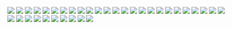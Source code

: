 ![](https://waylonwalker.com/stories/writing-code-is-like-lego-not-string-theory.png)
![](https://waylonwalker.com/stories/use-venv.png)
![](https://waylonwalker.com/stories/using-my-notes-bash.png)
![](https://waylonwalker.com/stories/want-to-break-into-data-science-start-building.png)
![](https://waylonwalker.com/stories/three-ds-openings.png)
![](https://waylonwalker.com/stories/use-venv.png)
![](https://waylonwalker.com/stories/share-knowledge-someone-needs.png)
![](https://waylonwalker.com/stories/shrare-knowledge-dont-hold-tight.png)
![](https://waylonwalker.com/stories/running-ci-for-hacktoberfest-kedro.png)
![](https://waylonwalker.com/stories/quick-tdb.png)
![](https://waylonwalker.com/stories/practice-learning-new-takes-lots.png)
![](https://waylonwalker.com/stories/progress-over-perfection-comment.png)
![](https://waylonwalker.com/stories/practice-in-small-increments-big-impact.png)
![](https://waylonwalker.com/stories/power-is-nothing-without-control.png)
![](https://waylonwalker.com/stories/practice-adjacent-technology-change-thinking.png)
![](https://waylonwalker.com/stories/practice-in-small-increments-big-impact.png)
![](https://waylonwalker.com/stories/power-is-nothing-without-control.png)
![](https://waylonwalker.com/stories/new-post-k166.png)
![](https://waylonwalker.com/stories/new-post-fix-git-commit-author.png)
![](https://waylonwalker.com/stories/kedro-run-only-missing.png)
![](https://waylonwalker.com/stories/new-post-designing-kedro-router.png)
![](https://waylonwalker.com/stories/kedro-pull-568-nearly-complete.png)
![](https://waylonwalker.com/stories/kedro-5680-merged.png)
![](https://waylonwalker.com/stories/kedro-0_16_6-released.png)
![](https://waylonwalker.com/stories/kedro-2-new-issues.png)
![](https://waylonwalker.com/stories/im-in-second-brain-list.png)
![](https://waylonwalker.com/stories/itertools.product-cars-regions.png)
![](https://waylonwalker.com/stories/hacktoberfest-2020-kedro-538-tests-pass.png)
![](https://waylonwalker.com/stories/find-kedro-de1-contributor.png)
![](https://waylonwalker.com/stories/disable-base-pip.png)
![](https://waylonwalker.com/stories/discovered-social-cards.png)
![](https://waylonwalker.com/stories/be-intensional-build-you-social-network.png)
![](https://waylonwalker.com/stories/TIL-xyours-xtheirs.png)
![](https://waylonwalker.com/stories/TIL-kedro-sorts-nodes.png)
![](https://waylonwalker.com/stories/TIL-pip-install-square-bracket.png)
